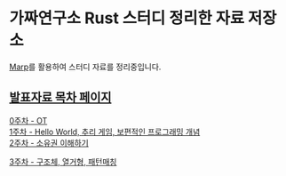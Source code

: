 # 가짜연구소 Rust 스터디 정리한 자료 저장소

[Marp](https://marp.app/)를 활용하여 스터디 자료를 정리중입니다.

## [발표자료 목차 페이지](https://4roring.github.io/cheese-cRust/)

[0주차 - OT](https://4roring.github.io/cheese-cRust/ppt/0_OT.html)  
[1주차 - Hello World, 추리 게임, 보편적인 프로그래밍 개념](https://4roring.github.io/cheese-cRust/ppt/1_start_rust.html)  
[2주차 - 소유권 이해하기](https://4roring.github.io/cheese-cRust/ppt/2_ownership.html)

[3주차 - 구조체, 열거형, 패턴매칭](https://4roring.github.io/cheese-cRust/ppt/3_structure_enum.html)